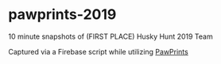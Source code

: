 # pawprints-2019

10 minute snapshots of (FIRST PLACE) Husky Hunt 2019 Team

Captured via a Firebase script while utilizing [PawPrints](https://github.com/daniel-goldstein/pawprints-mobile)
